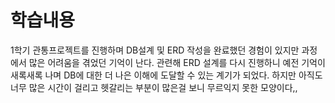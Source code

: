 # 학습내용
1학기 관통프로젝트를 진행하며 DB설계 및 ERD 작성을 완료했던 경험이 있지만 과정에서 많은 어려움을 겪었던 기억이 난다. 
관련해 ERD 설계를 다시 진행하니 예전 기억이 새록새록 나며 DB에 대한 더 나은 이해에 도달할 수 있는 계기가 되었다. 하지만 아직도 너무 많은 시간이 걸리고 헷갈리는 부분이 많은걸 보니 무르익지 못한 모양이다,,